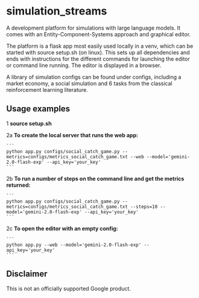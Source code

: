 # simulation_streams

A development platform for simulations with large language models.
It comes with an Entity-Component-Systems approach and graphical editor.

The platform is a flask app most easily used locally in a venv,
which can be started with source setup.sh (on linux). This sets up all
dependencies and ends with instructions for the different commands for
launching the editor or command line running. The editor is displayed in a
browser.

A library of simulation configs can be found under configs,
including a market economy, a social simulation and 6 tasks from
the classical reinforcement learning literature.

## Usage examples

1 **source setup.sh**

2a **To create the local server that runs the web app:**

    ```
    python app.py configs/social_catch_game.py --metrics=configs/metrics_social_catch_game.txt --web --model='gemini-2.0-flash-exp' --api_key='your_key'
    ```

2b **To run a number of steps on the command line and get the metrics returned:**

    ```
    python app.py configs/social_catch_game.py --metrics=configs/metrics_social_catch_game.txt --steps=10 --model='gemini-2.0-flash-exp' --api_key='your_key'
    ```

2c **To open the editor with an empty config:**

    ```
    python app.py --web --model='gemini-2.0-flash-exp' --api_key='your_key'
    ```

## Disclaimer

This is not an officially supported Google product.
